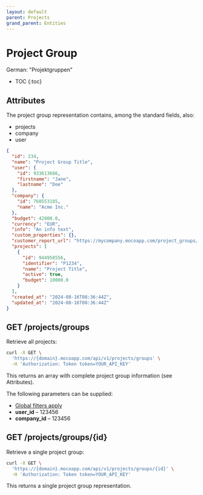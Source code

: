 ```yaml
---
layout: default
parent: Projects
grand_parent: Entities
---
```


# Project Group

German: "Projektgruppen"

- TOC
{:toc}

## Attributes

The project group representation contains, among the standard fields, also:

- projects
- company
- user

```json
{
  "id": 234,
  "name": "Project Group Title",
  "user": {
    "id": 933613686,
    "firstname": "Jane",
    "lastname": "Doe"
  },
  "company": {
    "id": 760553185,
    "name": "Acme Inc."
  },
  "budget": 42000.0,
  "currency": "EUR",
  "info": "An info text",
  "custom_properties": {},
  "customer_report_url": "https://mycompany.mocoapp.com/project_groups/961779869/customer_report/1142853e926ee7c4dd7e",
  "projects": [
    {
      "id": 944958556,
      "identifier": "P1234",
      "name": "Project Title",
      "active": true,
      "budget": 10000.0
    }
  ],
  "created_at": "2024-08-16T08:36:44Z",
  "updated_at": "2024-08-16T08:36:44Z"
}
```

## GET /projects/groups

Retrieve all projects:

```bash
curl -X GET \
  'https://{domain}.mocoapp.com/api/v1/projects/groups' \
  -H 'Authorization: Token token=YOUR_API_KEY'
```

This returns an array with complete project group information (see Attributes).

The following parameters can be supplied:

- [Global filters apply](../entities#global-filters)
- **user_id** – 123456
- **company_id** – 123456

## GET /projects/groups/{id}

Retrieve a single project group:

```bash
curl -X GET \
  'https://{domain}.mocoapp.com/api/v1/projects/groups/{id}' \
  -H 'Authorization: Token token=YOUR_API_KEY'
```

This returns a single project group representation.
